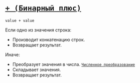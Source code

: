 # [`+ (Бинарный плюс)`](../index.md)

`value + value`

Если одно из значения строка:

- Производит конкатенацию строк.
- Возвращает результат.

Иначе:

- Преобразует значения в числа. [`Численное преобразование`](<../Теория Общее/Преобразование (численное).md>)
- Складывает значения.
- Возвращает результат.
